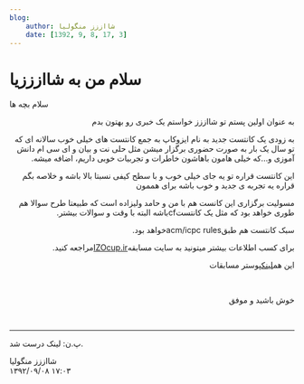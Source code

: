 ```yaml
---
blog:
    author: شااززز منگولیا
    date: [1392, 9, 8, 17, 3]
---
```

# سلام من به شاازززیا

<div class="cnt">
<p></p>
<p></p>
<p>سلام
بچه ها</p>
<p dir="rtl">به
عنوان اولین پستم تو شااززز خواستم یک
خبری رو بهتون بدم</p>
<p dir="rtl">به
زودی یک کانتست جدید به نام ایزوکاپ به
جمع کانتست های خیلی خوب سالانه ای که تو
سال یک بار به صورت حضوری برگزار میشن مثل
حلی نت و بیان و ای سی ام دانش آموزی و...که
خیلی هامون باهاشون خاطرات و تجربیات
خوبی داریم، اضافه میشه.</p>
<p dir="rtl">این
کانتست قراره تو یه جای خیلی خوب و با سطح
کیفی نسبتا بالا باشه و خلاصه بگم قراره
یه تجربه ی جدید و خوب باشه برای هممون</p>
<p dir="rtl">مسولیت
برگزاری این کانست هم با من و حامد ولیزاده
است که طبیعتا طرح سوالا هم طوری خواهد
بود که مثل یک کانتستcfباشه
البته با وقت و سوالات بیشتر.</p>
<p dir="rtl">سبک
کانتست هم طبقacm/icpc
rulesخواهد
بود.</p>
<p dir="rtl">برای
کسب اطلاعات بیشتر میتونید به سایت مسابقه<a href="http://izocup.ir">IZOcup.ir</a>مراجعه
کنید. </p>
<p dir="rtl">این هم<a href="http://izocup.ir/images/pub%20poster.gif" target="_blank">لینک</a>پوستر مسابقات</p>
<p dir="rtl"><br/></p>
<p dir="rtl">خوش
باشید و موفق</p>
<p><br/></p>
<p></p>
<hr/>پ.ن: لینک درست شد.<p></p>
<p></p>
<p></p>
<p></p>
</div>

<div class="blog-info">
    <div class="blog-author">شااززز منگولیا</div>
    <div class="blog-date">۱۳۹۲/۰۹/۰۸ ۱۷:۰۳</div>
</div>

